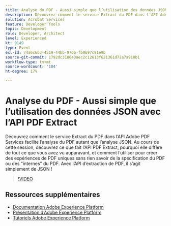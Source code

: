 ```yaml
---
title: Analyse du PDF - Aussi simple que l’utilisation des données JSON avec l’API PDF Extract
description: Découvrez comment le service Extract du PDF dans l’API Adobe PDF Services facilite l’analyse du PDF autant que l’analyse JSON. Au cours de cette session, découvrez ce que fait l’API PDF Extract, pourquoi elle diffère de tout ce que vous avez vu auparavant, et comment l’utiliser pour créer des expériences de PDF uniques sans rien savoir de la spécification du PDF ou des "internes" du PDF. Avec l’API d’extraction de PDF, il s’agit simplement de JSON !
solution: Acrobat Services
feature: Developer Tools
topic: Development
role: Developer, Architect
level: Experienced
kt: 9149
type: Event
exl-id: 74a6c6b3-4519-44bb-97b6-fb9b97c91e9b
source-git-commit: 1792dc318643aec2c12613f621361d72a7a918b1
workflow-type: tm+mt
source-wordcount: '184'
ht-degree: 17%

---
```


# Analyse du PDF - Aussi simple que l’utilisation des données JSON avec l’API PDF Extract

Découvrez comment le service Extract du PDF dans l’API Adobe PDF Services facilite l’analyse du PDF autant que l’analyse JSON. Au cours de cette session, découvrez ce que fait l’API PDF Extract, pourquoi elle diffère de tout ce que vous avez vu auparavant, et comment l’utiliser pour créer des expériences de PDF uniques sans rien savoir de la spécification du PDF ou des &quot;internes&quot; du PDF. Avec l’API d’extraction de PDF, il s’agit simplement de JSON !


>[!VIDEO](https://video.tv.adobe.com/v/337600/?quality=12&learn=on&hidetitle=true)

## Ressources supplémentaires

- [Documentation Adobe Experience Platform](https://experienceleague.adobe.com/docs/experience-platform.html?lang=fr)
- [Présentation d’Adobe Experience Platform](https://experienceleague.adobe.com/docs/experience-platform/landing/home.html?lang=fr)
- [Tutoriels Adobe Experience Platform](https://experienceleague.adobe.com/docs/platform-learn/tutorials/overview.html?lang=fr)
